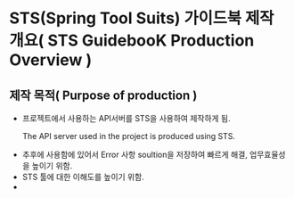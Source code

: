 STS(Spring Tool Suits) 가이드북 제작 개요( STS GuidebooK Production Overview )
===========
제작 목적( Purpose of production )
-----------
- 프로젝트에서 사용하는 API서버를 STS을 사용하여 제작하게 됨.<p> The API server used in the project is produced using STS.
- 추후에 사용함에 있어서 Error 사항 soultion을 저장하여 빠르게 해결, 업무효율성을 높이기 위함.
- STS 툴에 대한 이해도를 높이기 위함.
- 

